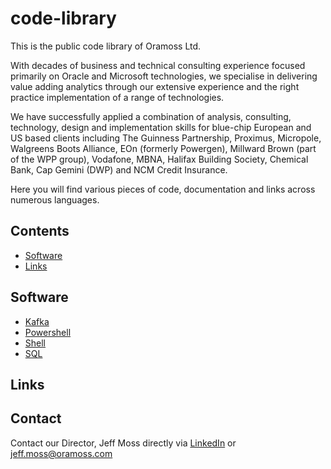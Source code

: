 # code-library

This is the public code library of Oramoss Ltd. 

With decades of business and technical consulting experience focused primarily on Oracle and Microsoft technologies, we specialise in delivering value adding analytics through our extensive experience and the right practice implementation of a range of technologies.

We have successfully applied a combination of analysis, consulting, technology, design and implementation skills for blue-chip European and US based clients including The Guinness Partnership, Proximus, Micropole, Walgreens Boots Alliance, EOn (formerly Powergen), Millward Brown (part of the WPP group), Vodafone, MBNA, Halifax Building Society, Chemical Bank, Cap Gemini (DWP) and NCM Credit Insurance.

Here you will find various pieces of code, documentation and links across numerous languages.

## Contents
- [Software](#Software)
- [Links](#Links)

## Software
- [Kafka](./kafka/README.md)
- [Powershell](./powershell/README.md)
- [Shell](./shell/README.md)
- [SQL](./sql/README.md)

## Links

## Contact
Contact our Director, Jeff Moss directly via [LinkedIn](https://www.linkedin.com/in/oramoss/) or jeff.moss@oramoss.com
